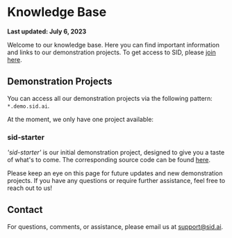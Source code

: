 # Knowledge Base

**Last updated: July 6, 2023**

Welcome to our knowledge base. Here you can find important information and links to our demonstration projects. To get access to SID, please [join here](https://join.sid.ai/).

## Demonstration Projects

You can access all our demonstration projects via the following pattern: `*.demo.sid.ai`.

At the moment, we only have one project available:

### sid-starter

_'sid-starter'_ is our initial demonstration project, designed to give you a taste of what's to come. The corresponding source code can be found [here](https://github.com/sidhq/SID/tree/main/examples/sid-starter).

Please keep an eye on this page for future updates and new demonstration projects. If you have any questions or require further assistance, feel free to reach out to us!

## Contact

For questions, comments, or assistance, please email us at support@sid.ai.
